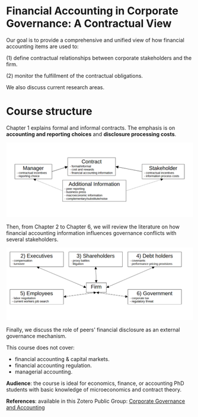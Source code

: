 # Financial Accounting in Corporate Governance: A Contractual View


Our goal is to provide a comprehensive and unified view of how financial accounting items are used to:

(1) define contractual relationships between corporate stakeholders and the firm. 

(2) monitor the fulfillment of the contractual obligations.

We also discuss current research areas.


# Course structure

Chapter 1 explains formal and informal contracts. The emphasis is on **accounting and reporting choices** and **disclosure processing costs**.

![alt text](img/diag_0.png) 

Then, from Chapter 2 to Chapter 6, we will review the literature on how financial accounting information influences governance conflicts with several stakeholders.

![alt text](img/diag_1.png)


Finally, we discuss the role of peers' financial disclosure as an external governance mechanism.

This course does not cover:
- financial accounting & capital markets.
- financial accounting regulation.
- managerial accounting.

**Audience**: the course is ideal for economics, finance, or accounting PhD students with basic knowledge of microeconomics and contract theory.
  
**References**: available in this Zotero Public Group: [Corporate Governance and Accounting](https://www.zotero.org/groups/5367141/accounting_governance)

